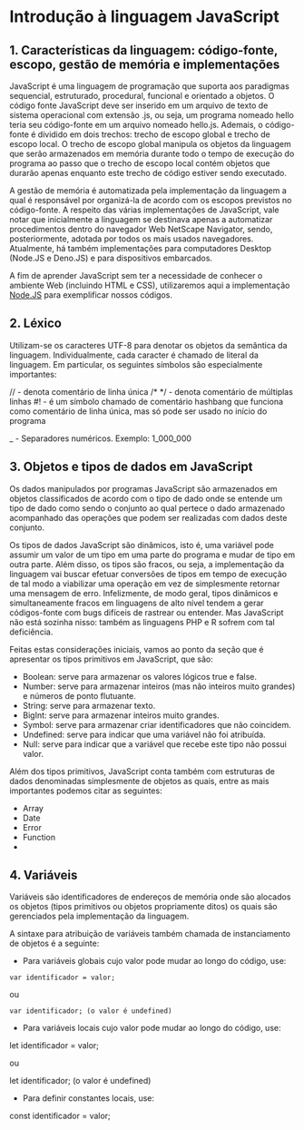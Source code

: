 
# Introdução à linguagem JavaScript

## 1. Características da linguagem: código-fonte, escopo, gestão de memória e implementações
JavaScript é uma linguagem de programação que suporta aos paradigmas sequencial, estruturado, procedural, funcional e orientado a objetos.  O código fonte JavaScript deve
ser inserido em um arquivo de texto de sistema operacional com extensão .js, ou seja, um programa nomeado hello teria seu código-fonte em um arquivo nomeado hello.js.
Ademais, o código-fonte é dividido em dois trechos: trecho de escopo global e trecho de escopo local. O trecho de escopo global manipula os objetos da linguagem que
serão armazenados em memória durante todo o tempo de execução do programa ao passo que o trecho de escopo local contém objetos que durarão apenas enquanto este trecho de
código estiver sendo executado.

A gestão de memória é automatizada pela implementação da linguagem a qual é responsável por organizá-la de acordo com os escopos previstos no código-fonte. 
A respeito das várias implementações de JavaScript, vale notar que inicialmente a linguagem se destinava apenas a automatizar procedimentos dentro do navegador Web NetScape
Navigator, sendo, posteriormente, adotada por todos os mais usados navegadores.  Atualmente, há também implementações para computadores Desktop (Node.JS e Deno.JS) e 
para dispositivos embarcados.

A fim de aprender JavaScript sem ter a necessidade de conhecer o ambiente Web (incluindo HTML e CSS), utilizaremos aqui a implementação [Node.JS](https://nodejs.org/en)
para exemplificar nossos códigos.  

## 2. Léxico
Utilizam-se os caracteres UTF-8 para denotar os objetos da semântica da linguagem.  Individualmente, cada caracter é chamado de literal da linguagem. Em particular,
os seguintes símbolos são especialmente importantes:

// - denota comentário de linha única
/* */ - denota comentário de múltiplas linhas
#! - é um símbolo chamado de comentário hashbang que funciona como comentário de linha única, mas só pode ser usado no início do programa

_ - Separadores numéricos.  Exemplo: 1_000_000 

## 3. Objetos e tipos de dados em JavaScript
Os dados manipulados por programas JavaScript são armazenados em objetos classificados de acordo com o tipo de dado onde se entende um tipo de dado como sendo o conjunto
ao qual pertece o dado armazenado acompanhado das operações que podem ser realizadas com dados deste conjunto.

Os tipos de dados JavaScript são dinâmicos, isto é, uma variável pode assumir um valor de um tipo em uma parte do programa e mudar de tipo em outra parte.  Além disso, os
tipos são fracos, ou seja, a implementação da linguagem vai buscar efetuar conversões de tipos em tempo de execução de tal modo a viabilizar uma operação em vez de
simplesmente retornar uma mensagem de erro.  Infelizmente, de modo geral, tipos dinâmicos e simultaneamente fracos em linguagens de alto nível tendem a gerar códigos-fonte
com bugs difíceis de rastrear ou entender.  Mas JavaScript não está sozinha nisso: também as linguagens PHP e R sofrem com tal deficiência.

Feitas estas considerações iniciais, vamos ao ponto da seção que é apresentar os tipos primitivos em JavaScript, que são:

- Boolean: serve para armazenar os valores lógicos true e false.
- Number: serve para armazenar  inteiros (mas não inteiros muito grandes) e números de ponto flutuante.
- String: serve para armazenar texto.
- BigInt: serve para armazenar  inteiros muito grandes.
- Symbol: serve para armazenar criar identificadores que não coincidem.
- Undefined: serve para indicar que uma variável não foi atribuída.
- Null: serve para indicar que a variável que recebe este tipo não possui valor.

Além dos tipos primitivos, JavaScript conta também com estruturas de dados denominadas simplesmente de objetos as quais, entre as mais importantes podemos citar as seguintes:
- Array
- Date
- Error
- Function
- 

## 4. Variáveis

Variáveis são identificadores de endereços de memória onde são alocados os objetos (tipos primitivos ou objetos propriamente ditos) os quais são gerenciados pela implementação da linguagem.

A sintaxe para atribuição de variáveis também chamada de instanciamento de objetos é a seguinte:

- Para variáveis globais cujo valor pode mudar ao longo do código, use:

```
var identificador = valor;
```
ou 

```
var identificador; (o valor é undefined)
```


- Para variáveis locais cujo valor pode mudar ao longo do código, use:

let identificador = valor;

ou 

let identificador; (o valor é undefined)

- Para definir constantes locais, use:

const identificador = valor;
 

